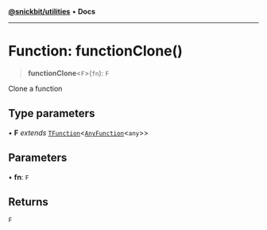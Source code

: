 [**@snickbit/utilities**](../README.md) • **Docs**

***

# Function: functionClone()

> **functionClone**\<`F`\>(`fn`): `F`

Clone a function

## Type parameters

• **F** *extends* [`TFunction`](../type-aliases/TFunction.md)\<[`AnyFunction`](../interfaces/AnyFunction.md)\<`any`\>\>

## Parameters

• **fn**: `F`

## Returns

`F`
